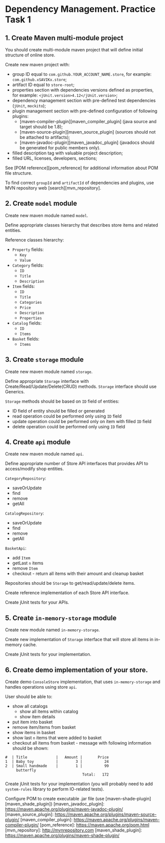 Dependency Management. Practice Task 1
===============
1\. Create Maven multi-module project
---------------

You should create multi-module maven project that will define initial structure
of online store.

Create new maven project with:
* group ID equal to `com.github.YOUR_ACCOUNT_NAME.store`, for example: `com.github.xSAVIKx.store`;
* artifact ID equal to `store-root`;
* properties section with dependencies versions defined as properties, for example: `<jUnit.version>4.12</jUnit.version>`;
* dependency management section with pre-defined test dependencies (`jUnit`, `mockito`);
* plugin management section with pre-defined configuration of following plugins:
  * [maven-compiler-plugin][maven_compiler_plugin] (java source and target should be 1.8);
  * [maven-source-plugin][maven_source_plugin] (sources should not be attached to artifacts);
  * [maven-javadoc-plugin][maven_javadoc_plugin] (javadocs should be generated for public members only).
* filled description tag with valuable project description;
* filled URL, licenses, developers, sections;

See [POM reference][pom_reference] for additional information about POM file structure.

To find correct `groupId` and `artifactId` of dependencies and plugins, use MVN repository web [search][mvn_repository].

2\. Create `model` module
----------------

Create new maven module named `model`.

Define appropriate classes hierarchy that describes store items and related entities.

Reference classes hierarchy:
* `Property` fields:
  * `Key`
  * `Value`
* `Category` fields:
  * `ID`
  * `Title`
  * `Description`
* `Item` fields:
  * `ID`
  * `Title`
  * `Categories`
  * `Price`
  * `Description`
  * `Properties`
* `Catalog` fields:
  * `ID`
  * `Items`
* `Basket` fields:
  * `Items`

3\. Create `storage` module
----------------

Create new maven module named `storage`.

Define appropriate `Storage` interface with Create/Read/Update/Delete(CRUD) methods.
`Storage` interface should use Generics.

`Storage` methods should be based on `ID` field of entities:
* ID field of entity should be filled or generated
* read operation could be performed only using `ID` field
* update operation could be performed only on item with filled `ID` field
* delete operation could be performed only using `ID` field

4\. Create `api` module
----------------

Create new maven module named `api`.

Define appropriate number of Store API interfaces that provides API to access/modify shop entities.

`CategoryRepository`:
* saveOrUpdate
* find
* remove
* getAll

`CatalogRepository`:
* saveOrUpdate
* find
* remove
* getAll

`BasketApi`:
* add `Item`
* getLast `n` items
* remove `Item`
* checkout - return all items with their amount and cleanup basket

Repositories should be `Storage` to get/read/update/delete items.

Create reference implementation of each Store API interface.

Create jUnit tests for your APIs.

5\. Create `in-memory-storage` module
----------------

Create new module named `in-memory-storage`.

Create new implementation of `Storage` interface that will store all items in in-memory cache.

Create jUnit tests for your implementation.

6\. Create demo implementation of your store.
----------------

Create demo `ConsoleStore` implementation, that uses `in-memory-storage` and handles operations using store `api`.

User should be able to:
* show all catalogs
  * show all items within catalog
  * show item details
* put item into basket
* remove item/items from basket
* show items in basket
* show last `n` items that were added to basket
* checkout all items from basket - message with following information should be shown:
```
#  | Title             |   Amount |       Price
1  | Baby toy          |        3 |          24
2  | Small handmade    |        1 |          99
     butterfly         
                                   Total:   172      
```

Create jUnit tests for your implementation (you will probably need to add `system-rules` library to perform IO-related tests).

Configure POM to create executable .jar file (use [maven-shade-plugin][maven_shade_plugin])
[maven_javadoc_plugin]: https://maven.apache.org/plugins/maven-javadoc-plugin/
[maven_source_plugin]: https://maven.apache.org/plugins/maven-source-plugin/
[maven_compiler_plugin]: https://maven.apache.org/plugins/maven-compiler-plugin/
[pom_reference]: https://maven.apache.org/pom.html
[mvn_repository]: http://mvnrepository.com
[maven_shade_plugin]: https://maven.apache.org/plugins/maven-shade-plugin/